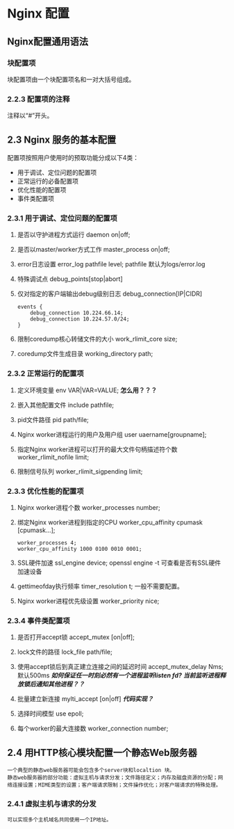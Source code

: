 # Nginx 配置

## Nginx配置通用语法

### 块配置项
块配置项由一个块配置项名和一对大括号组成。

### 2.2.3 配置项的注释
注释以“#”开头。

## 2.3 Nginx 服务的基本配置
配置项按照用户使用时的预取功能分成以下4类：
* 用于调试、定位问题的配置项
* 正常运行的必备配置项
* 优化性能的配置项
* 事件类配置项

### 2.3.1 用于调试、定位问题的配置项
1. 是否以守护进程方式运行
    daemon on|off;
2. 是否以master/worker方式工作
    master_process on|off;
3. error日志设置
   error_log pathfile level;
   pathfile 默认为logs/error.log
4. 特殊调试点
    debug_points[stop|abort]

5. 仅对指定的客户端输出debug级别日志
    debug_connection[IP|CIDR]
    ```
    events {
        debug_connection 10.224.66.14;
        debug_connection 10.224.57.0/24;
    }
    ```
6. 限制coredump核心转储文件的大小
   work_rlimit_core size;
7. coredump文件生成目录
    working_directory path;

### 2.3.2 正常运行的配置项
1. 定义环境变量
   env VAR|VAR=VALUE;
    __怎么用？？？__

2. 嵌入其他配置文件
   include pathfile;

3. pid文件路径
    pid path/file;

4. Nginx worker进程运行的用户及用户组
    user uaername[groupname];

5. 指定Nginx worker进程可以打开的最大文件句柄描述符个数
    worker_rlimit_nofile limit;

6. 限制信号队列
    worker_rlimit_sigpending  limit;

### 2.3.3 优化性能的配置项
1. Nginx worker进程个数
    worker_processes number;

2. 绑定Nginx worker进程到指定的CPU
    worker_cpu_affinity cpumask [cpumask...];
    ```
    worker_processes 4;
    worker_cpu_affinity 1000 0100 0010 0001;
    ```
3. SSL硬件加速
    ssl_engine device;
    openssl engine -t 可查看是否有SSL硬件加速设备

4. gettimeofday执行频率
    timer_resolution t;
    一般不需要配置。

5. Nginx worker进程优先级设置
    worker_priority nice;

### 2.3.4 事件类配置项
1. 是否打开accept锁
    accept_mutex [on|off];

2. lock文件的路径
    lock_file path/file;

3. 使用accept锁后到真正建立连接之间的延迟时间
    accept_mutex_delay Nms;
    默认500ms
    ***如何保证任一时刻必然有一个进程监听listen fd? 当前监听进程释放锁后通知其他进程？？***
4. 批量建立新连接
    mylti_accept [on|off]
    ***代码实现？***

5. 选择时间模型
    use epoll;

6. 每个worker的最大连接数
    worker_connection number;

## 2.4 用HTTP核心模块配置一个静态Web服务器
    一个典型的静态web服务器可能会包含多个server块和localtion 块。  
    静态web服务器的部分功能：虚拟主机与请求分发；文件路径定义；内存及磁盘资源的分配；网络连接设置；MIME类型的设置；客户端请求限制；文件操作优化；对客户端请求的特殊处理。

### 2.4.1 虚拟主机与请求的分发
    可以实现多个主机域名共同使用一个IP地址。
